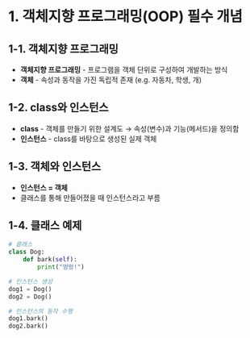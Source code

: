 # 1. 객체지향 프로그래밍(OOP) 필수 개념

## 1-1. 객체지향 프로그래밍

-   **객체지향 프로그래밍** - 프로그램을 객체 단위로 구성하여 개발하는 방식
-   **객체** - 속성과 동작을 가진 독립적 존재 (e.g. 자동차, 학생, 개)

## 1-2. class와 인스턴스

-   **class** - 객체를 만들기 위한 설계도 → 속성(변수)과 기능(메서드)을 정의함
-   **인스턴스** - class를 바탕으로 생성된 실제 객체

## 1-3. 객체와 인스턴스

-   **인스턴스 = 객체**
-   클래스를 통해 만들어졌을 때 인스턴스라고 부름

## 1-4. 클래스 예제

```python
# 클래스
class Dog:
    def bark(self):
        print("멍멍!")

# 인스턴스 생성
dog1 = Dog()
dog2 = Dog()

# 인스턴스의 동작 수행
dog1.bark()
dog2.bark()
```
